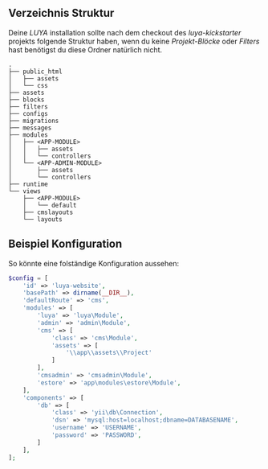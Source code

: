 Verzeichnis Struktur
--------------------
Deine *LUYA* installation sollte nach dem checkout des *luya-kickstarter* projekts folgende Struktur haben, wenn du keine *Projekt-Blöcke* oder *Filters* hast benötigst du diese Ordner natürlich nicht.

```
.
├── public_html
│   ├── assets
│   └── css
├── assets
├── blocks
├── filters
├── configs
├── migrations
├── messages
├── modules
│   ├── <APP-MODULE>
│   │   ├── assets
│   │   └── controllers
│   └── <APP-ADMIN-MODULE>
│       ├── assets
│       └── controllers
├── runtime
└── views
    ├── <APP-MODULE>
    │   └── default
    ├── cmslayouts
    └── layouts
```

Beispiel Konfiguration
----------------------
So könnte eine folständige Konfiguration aussehen:

```php
$config = [
    'id' => 'luya-website',
    'basePath' => dirname(__DIR__),
    'defaultRoute' => 'cms',
    'modules' => [
        'luya' => 'luya\Module',
        'admin' => 'admin\Module',
        'cms' => [
            'class' => 'cms\Module',
            'assets' => [
                '\\app\\assets\\Project'
            ]
        ],
        'cmsadmin' => 'cmsadmin\Module',
        'estore' => 'app\modules\estore\Module',
    ],
    'components' => [
        'db' => [
            'class' => 'yii\db\Connection',
            'dsn' => 'mysql:host=localhost;dbname=DATABASENAME',
            'username' => 'USERNAME',
            'password' => 'PASSWORD',
        ]
    ],
];
```
